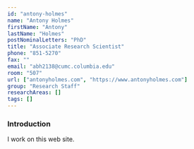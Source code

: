 ```yaml
---
id: "antony-holmes"
name: "Antony Holmes"
firstName: "Antony"
lastName: "Holmes"
postNominalLetters: "PhD"
title: "Associate Research Scientist"
phone: "851-5270"
fax: ""
email: "abh2138@cumc.columbia.edu"
room: "507"
url: ["antonyholmes.com", "https://www.antonyholmes.com"]
group: "Research Staff"
researchAreas: []
tags: []
---
```


### Introduction

I work on this web site.
